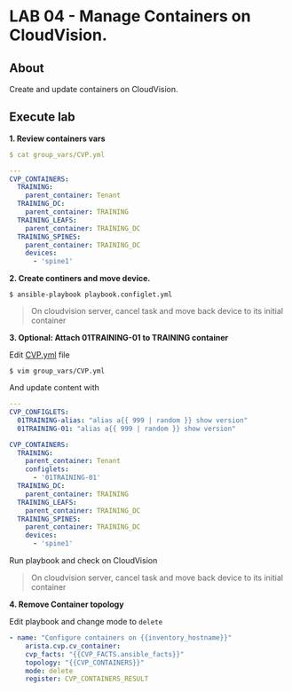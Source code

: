 # LAB 04 - Manage Containers on CloudVision.

## About

Create and update containers on CloudVision.

## Execute lab

__1. Review containers vars__

```yaml
$ cat group_vars/CVP.yml

---
CVP_CONTAINERS:
  TRAINING:
    parent_container: Tenant
  TRAINING_DC:
    parent_container: TRAINING
  TRAINING_LEAFS:
    parent_container: TRAINING_DC
  TRAINING_SPINES:
    parent_container: TRAINING_DC
    devices:
      - 'spine1'
```

__2. Create continers and move device.__

```shell
$ ansible-playbook playbook.configlet.yml
```

> On cloudvision server, cancel task and move back device to its initial container

__3. Optional: Attach 01TRAINING-01 to TRAINING container__

Edit [CVP.yml](group_vars/CVP.yml) file

```
$ vim group_vars/CVP.yml
```

And update content with

```yaml
---
CVP_CONFIGLETS:
  01TRAINING-alias: "alias a{{ 999 | random }} show version"
  01TRAINING-01: "alias a{{ 999 | random }} show version"

CVP_CONTAINERS:
  TRAINING:
    parent_container: Tenant
    configlets:
      - '01TRAINING-01'
  TRAINING_DC:
    parent_container: TRAINING
  TRAINING_LEAFS:
    parent_container: TRAINING_DC
  TRAINING_SPINES:
    parent_container: TRAINING_DC
    devices:
      - 'spine1'
```

Run playbook and check on CloudVision

> On cloudvision server, cancel task and move back device to its initial container

__4. Remove Container topology__

Edit playbook and change mode to `delete`

```yaml
- name: "Configure containers on {{inventory_hostname}}"
    arista.cvp.cv_container:
    cvp_facts: "{{CVP_FACTS.ansible_facts}}"
    topology: "{{CVP_CONTAINERS}}"
    mode: delete
    register: CVP_CONTAINERS_RESULT
```
